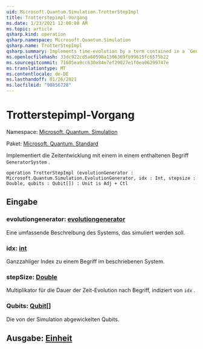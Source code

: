 ```yaml
---
uid: Microsoft.Quantum.Simulation.TrotterStepImpl
title: Trotterstepimpl-Vorgang
ms.date: 1/23/2021 12:00:00 AM
ms.topic: article
qsharp.kind: operation
qsharp.namespace: Microsoft.Quantum.Simulation
qsharp.name: TrotterStepImpl
qsharp.summary: Implements time-evolution by a term contained in a `GeneratorSystem`.
ms.openlocfilehash: 33dc922cd5a60590a1306369fb99615fc6575b22
ms.sourcegitcommit: 71605ea9cc630e84e7ef29027e1f0ea06299747e
ms.translationtype: MT
ms.contentlocale: de-DE
ms.lasthandoff: 01/26/2021
ms.locfileid: "98856728"
---
```

# <a name="trotterstepimpl-operation"></a>Trotterstepimpl-Vorgang

Namespace: [Microsoft. Quantum. Simulation](xref:Microsoft.Quantum.Simulation)

Paket: [Microsoft. Quantum. Standard](https://nuget.org/packages/Microsoft.Quantum.Standard)


Implementiert die Zeitentwicklung mit einem in einem enthaltenen Begriff `GeneratorSystem` .

```qsharp
operation TrotterStepImpl (evolutionGenerator : Microsoft.Quantum.Simulation.EvolutionGenerator, idx : Int, stepsize : Double, qubits : Qubit[]) : Unit is Adj + Ctl
```


## <a name="input"></a>Eingabe

### <a name="evolutiongenerator--evolutiongenerator"></a>evolutiongenerator: [evolutiongenerator](xref:Microsoft.Quantum.Simulation.EvolutionGenerator)

Eine umfassende Beschreibung des Systems, das simuliert werden soll.


### <a name="idx--int"></a>idx: [int](xref:microsoft.quantum.lang-ref.int)

Ganzzahliger Index zu einem Begriff im beschriebenen System.


### <a name="stepsize--double"></a>stepSize: [Double](xref:microsoft.quantum.lang-ref.double)

Multiplikator für die Dauer der Zeit-Evolution nach Begriff, indiziert von `idx` .


### <a name="qubits--qubit"></a>Qubits: [Qubit](xref:microsoft.quantum.lang-ref.qubit)[]

Die von der Simulation abgewickelten Qubits.



## <a name="output--unit"></a>Ausgabe: [Einheit](xref:microsoft.quantum.lang-ref.unit)

